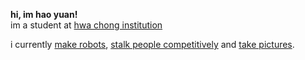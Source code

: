 **hi, im hao yuan!**
<br>
im a student at [hwa chong institution](https://hci.edu.sg)

i currently [make robots](https://instagram.com/hcrobo), [stalk people competitively](https://ctftime.org/team/387811) and [take pictures](https://www.instagram.com/fooljifilms).
